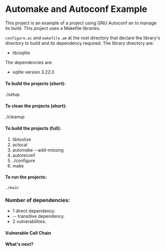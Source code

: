 # Automake and Autoconf Example

This project is an example of a project using GNU Autoconf an to manage its build. This project uses a Makefile libraries.

`configure.ac` and `makefile.am` at the root directory that declare the library's directory to build and its dependency required. The library directory are:  
-  lib/sqlite 

The dependencies are:  
- sqlite version 3.22.0
 
#### To build the projects (short):
 ./setup

#### To clean the projects (short):
 ./cleanup

#### To build the projects (full):
1. libtoolize
2. aclocal
3. automake --add-missing
4. autoreconf
5. ./configure
6. make

#### To run the projects:
`./main`  

### Number of dependencies:  
- 1 direct dependency.  
- -- transitive dependency.  
- 2 vulnerabilities. 
  
#### Vulnerable Call Chain

#### What's next?

